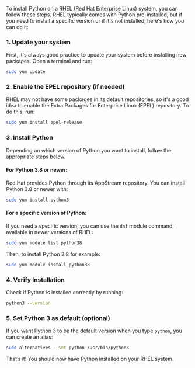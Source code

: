 To install Python on a RHEL (Red Hat Enterprise Linux) system, you can follow these steps. RHEL typically comes with Python pre-installed, but if you need to install a specific version or if it's not installed, here's how you can do it:

### 1. **Update your system**
First, it's always good practice to update your system before installing new packages. Open a terminal and run:

```bash
sudo yum update
```

### 2. **Enable the EPEL repository (if needed)**
RHEL may not have some packages in its default repositories, so it's a good idea to enable the Extra Packages for Enterprise Linux (EPEL) repository. To do this, run:

```bash
sudo yum install epel-release
```

### 3. **Install Python**
Depending on which version of Python you want to install, follow the appropriate steps below.

#### For Python 3.8 or newer:
Red Hat provides Python through its AppStream repository. You can install Python 3.8 or newer with:

```bash
sudo yum install python3
```

#### For a specific version of Python:
If you need a specific version, you can use the `dnf` module command, available in newer versions of RHEL:

```bash
sudo yum module list python38
```

Then, to install Python 3.8 for example:

```bash
sudo yum module install python38
```

### 4. **Verify Installation**
Check if Python is installed correctly by running:

```bash
python3 --version
```

### 5. **Set Python 3 as default (optional)**
If you want Python 3 to be the default version when you type `python`, you can create an alias:

```bash
sudo alternatives --set python /usr/bin/python3
```

That’s it! You should now have Python installed on your RHEL system.
